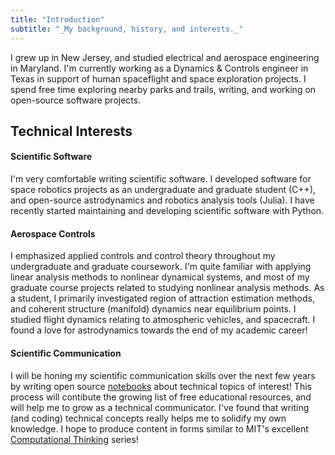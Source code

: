 ```yaml
---
title: "Introduction"
subtitle: "_My background, history, and interests._"
---
```


I grew up in New Jersey, and studied electrical and aerospace engineering in Maryland. 
I'm currently working as a Dynamics & Controls engineer in Texas in support of human spaceflight 
and space exploration projects. I spend free time exploring nearby parks and trails, writing, 
and working on open-source software projects.

## Technical Interests

#### Scientific Software

I'm very comfortable writing scientific software. I developed software for space robotics
projects as an undergraduate and graduate student (C++), and open-source astrodynamics and 
robotics analysis tools (Julia). I have recently started maintaining and developing
scientific software with Python.

#### Aerospace Controls

I emphasized applied controls and control theory throughout my undergraduate and graduate coursework. 
I'm quite familiar with applying linear analysis methods to nonlinear dynamical systems, and most 
of my graduate course projects related to studying nonlinear analysis methods. As a student, I primarily 
investigated region of attraction estimation methods, and coherent structure (manifold)
dynamics near equilibrium points. I studied flight dynamics relating to atmospheric vehicles, and 
spacecraft. I found a love for astrodynamics towards the end of my academic career!

#### Scientific Communication

I will be honing my scientific communication skills over the next few years by writing open source 
[notebooks](notes) about technical topics of interest! 
This process will contibute the growing list of free educational resources, and will help me to 
grow as a technical communicator. I've found that writing (and coding) technical concepts really helps me 
to solidify my own knowledge. I hope to produce content in forms similar to MIT's excellent 
[Computational Thinking](https://computationalthinking.mit.edu/) series!